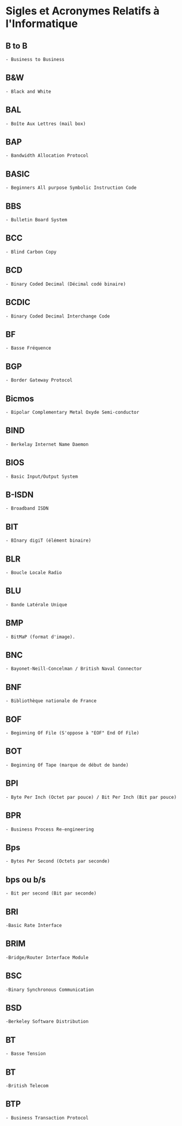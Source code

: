 # **Sigles et Acronymes Relatifs à l'Informatique**

## **B to B**	

    - Business to Business

## **B&W**  	

    - Black and White

## **BAL**

    - Boîte Aux Lettres (mail box)

## **BAP**

    - Bandwidth Allocation Protocol

## **BASIC**

    - Beginners All purpose Symbolic Instruction Code

## **BBS**

    - Bulletin Board System

## **BCC**

    - Blind Carbon Copy

## **BCD**

    - Binary Coded Decimal (Décimal codé binaire)

## **BCDIC**

    - Binary Coded Decimal Interchange Code

## **BF**

    - Basse Fréquence

## **BGP**	

    - Border Gateway Protocol

## **Bicmos**

    - Bipolar Complementary Metal Oxyde Semi-conductor

## **BIND**

    - Berkelay Internet Name Daemon

## **BIOS**

    - Basic Input/Output System

## **B-ISDN**

    - Broadband ISDN

## **BIT**

    - BInary digiT (élément binaire)

## **BLR**

    - Boucle Locale Radio

## **BLU**

    - Bande Latérale Unique

## **BMP**

    - BitMaP (format d'image).

## **BNC**

    - Bayonet-Neill-Concelman / British Naval Connector

## **BNF**

    - Bibliothèque nationale de France

## **BOF**

    - Beginning Of File (S'oppose à "EOF" End Of File)

## **BOT**

    - Beginning Of Tape (marque de début de bande)

## **BPI**

    - Byte Per Inch (Octet par pouce) / Bit Per Inch (Bit par pouce)

## **BPR**

    - Business Process Re-engineering

## **Bps**

    - Bytes Per Second (Octets par seconde)

## **bps ou b/s**

    - Bit per second (Bit par seconde)

## **BRI**

    -Basic Rate Interface

## **BRIM**

    -Bridge/Router Interface Module

## **BSC**

    -Binary Synchronous Communication

## **BSD**

    -Berkeley Software Distribution

## **BT**

    - Basse Tension

## **BT**

    -British Telecom

## **BTP**	

    - Business Transaction Protocol